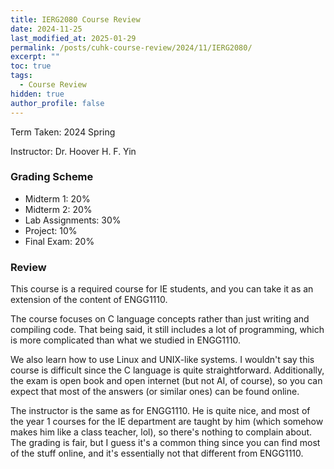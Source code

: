 ```yaml
---
title: IERG2080 Course Review
date: 2024-11-25
last_modified_at: 2025-01-29
permalink: /posts/cuhk-course-review/2024/11/IERG2080/
excerpt: ""
toc: true
tags:
  - Course Review
hidden: true
author_profile: false
---
```


Term Taken: 2024 Spring

Instructor: Dr. Hoover H. F. Yin

### Grading Scheme
* Midterm 1: 20%
* Midterm 2: 20%
* Lab Assignments: 30%
* Project: 10%
* Final Exam: 20%

### Review

This course is a required course for IE students, and you can take it as an extension of the content of ENGG1110.

The course focuses on C language concepts rather than just writing and compiling code. That being said, it still includes a lot of programming, which is more complicated than what we studied in ENGG1110.

We also learn how to use Linux and UNIX-like systems. I wouldn't say this course is difficult since the C language is quite straightforward. Additionally, the exam is open book and open internet (but not AI, of course), so you can expect that most of the answers (or similar ones) can be found online.

The instructor is the same as for ENGG1110. He is quite nice, and most of the year 1 courses for the IE department are taught by him (which somehow makes him like a class teacher, lol), so there's nothing to complain about. The grading is fair, but I guess it's a common thing since you can find most of the stuff online, and it's essentially not that different from ENGG1110.